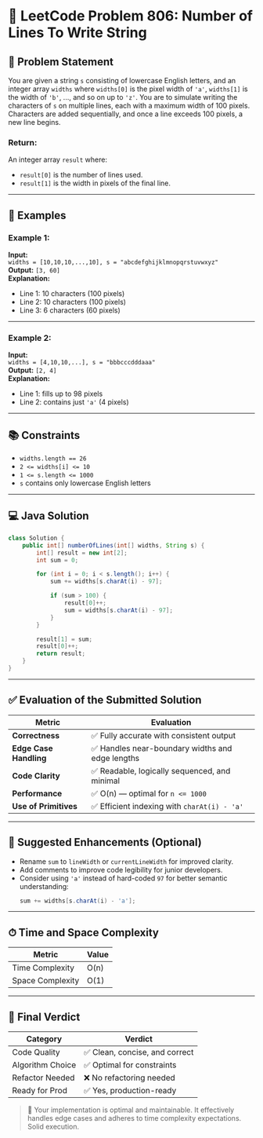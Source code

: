 # 📏 LeetCode Problem 806: Number of Lines To Write String

## 📘 Problem Statement

You are given a string `s` consisting of lowercase English letters, and an integer array `widths` where `widths[0]` is the pixel width of `'a'`, `widths[1]` is the width of `'b'`, ..., and so on up to `'z'`. You are to simulate writing the characters of `s` on multiple lines, each with a maximum width of 100 pixels. Characters are added sequentially, and once a line exceeds 100 pixels, a new line begins.

### Return:
An integer array `result` where:
- `result[0]` is the number of lines used.
- `result[1]` is the width in pixels of the final line.

---

## 🧪 Examples

### Example 1:
**Input:**  
`widths = [10,10,10,...,10], s = "abcdefghijklmnopqrstuvwxyz"`  
**Output:** `[3, 60]`  
**Explanation:**  
- Line 1: 10 characters (100 pixels)  
- Line 2: 10 characters (100 pixels)  
- Line 3: 6 characters (60 pixels)

---

### Example 2:
**Input:**  
`widths = [4,10,10,...], s = "bbbcccdddaaa"`  
**Output:** `[2, 4]`  
**Explanation:**  
- Line 1: fills up to 98 pixels  
- Line 2: contains just `'a'` (4 pixels)

---

## 📚 Constraints

- `widths.length == 26`
- `2 <= widths[i] <= 10`
- `1 <= s.length <= 1000`
- `s` contains only lowercase English letters

---

## 💻 Java Solution

```java
class Solution {
    public int[] numberOfLines(int[] widths, String s) {
        int[] result = new int[2];
        int sum = 0;

        for (int i = 0; i < s.length(); i++) {
            sum += widths[s.charAt(i) - 97];

            if (sum > 100) {
                result[0]++;
                sum = widths[s.charAt(i) - 97];
            }
        }

        result[1] = sum;
        result[0]++;
        return result;
    }
}
```

---

## ✅ Evaluation of the Submitted Solution

| Metric               | Evaluation                                          |
|----------------------|-----------------------------------------------------|
| **Correctness**       | ✅ Fully accurate with consistent output             |
| **Edge Case Handling**| ✅ Handles near-boundary widths and edge lengths     |
| **Code Clarity**      | ✅ Readable, logically sequenced, and minimal        |
| **Performance**       | ✅ O(n) — optimal for `n <= 1000`                    |
| **Use of Primitives** | ✅ Efficient indexing with `charAt(i) - 'a'`        |

---

## 🧠 Suggested Enhancements (Optional)

- Rename `sum` to `lineWidth` or `currentLineWidth` for improved clarity.
- Add comments to improve code legibility for junior developers.
- Consider using `'a'` instead of hard-coded `97` for better semantic understanding:
  ```java
  sum += widths[s.charAt(i) - 'a'];
  ```

---

## ⏱ Time and Space Complexity

| Metric           | Value  |
|------------------|--------|
| Time Complexity  | O(n)   |
| Space Complexity | O(1)   |

---

## 🧾 Final Verdict

| Category         | Verdict                           |
|------------------|------------------------------------|
| Code Quality      | ✅ Clean, concise, and correct     |
| Algorithm Choice  | ✅ Optimal for constraints         |
| Refactor Needed   | ❌ No refactoring needed           |
| Ready for Prod    | ✅ Yes, production-ready           |

> 📌 Your implementation is optimal and maintainable. It effectively handles edge cases and adheres to time complexity expectations. Solid execution.
